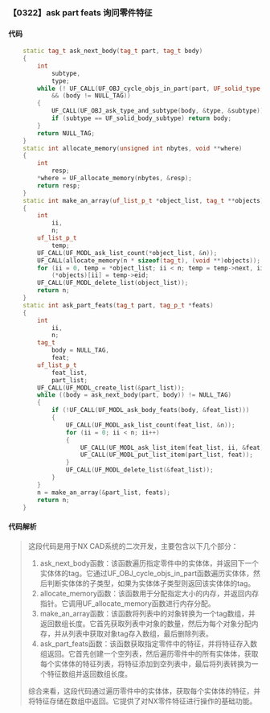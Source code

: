 ### 【0322】ask part feats 询问零件特征

#### 代码

```cpp
    static tag_t ask_next_body(tag_t part, tag_t body)  
    {  
        int  
            subtype,  
            type;  
        while (! UF_CALL(UF_OBJ_cycle_objs_in_part(part, UF_solid_type, &body))  
            && (body != NULL_TAG))  
        {  
            UF_CALL(UF_OBJ_ask_type_and_subtype(body, &type, &subtype));  
            if (subtype == UF_solid_body_subtype) return body;  
        }  
        return NULL_TAG;  
    }  
    static int allocate_memory(unsigned int nbytes, void **where)  
    {  
        int  
            resp;  
        *where = UF_allocate_memory(nbytes, &resp);  
        return resp;  
    }  
    static int make_an_array(uf_list_p_t *object_list, tag_t **objects)  
    {  
        int  
            ii,  
            n;  
        uf_list_p_t  
            temp;  
        UF_CALL(UF_MODL_ask_list_count(*object_list, &n));  
        UF_CALL(allocate_memory(n * sizeof(tag_t), (void **)objects));  
        for (ii = 0, temp = *object_list; ii < n; temp = temp->next, ii++)  
            (*objects)[ii] = temp->eid;  
        UF_CALL(UF_MODL_delete_list(object_list));  
        return n;  
    }  
    static int ask_part_feats(tag_t part, tag_p_t *feats)  
    {  
        int  
            ii,  
            n;  
        tag_t  
            body = NULL_TAG,  
            feat;  
        uf_list_p_t  
            feat_list,  
            part_list;  
        UF_CALL(UF_MODL_create_list(&part_list));  
        while ((body = ask_next_body(part, body)) != NULL_TAG)  
        {  
            if (!UF_CALL(UF_MODL_ask_body_feats(body, &feat_list)))  
            {  
                UF_CALL(UF_MODL_ask_list_count(feat_list, &n));  
                for (ii = 0; ii < n; ii++)  
                {  
                    UF_CALL(UF_MODL_ask_list_item(feat_list, ii, &feat));  
                    UF_CALL(UF_MODL_put_list_item(part_list, feat));  
                }  
                UF_CALL(UF_MODL_delete_list(&feat_list));  
            }  
        }  
        n = make_an_array(&part_list, feats);  
        return n;  
    }

```

#### 代码解析

> 这段代码是用于NX CAD系统的二次开发，主要包含以下几个部分：
>
> 1. ask_next_body函数：该函数遍历指定零件中的实体体，并返回下一个实体体的tag。它通过UF_OBJ_cycle_objs_in_part函数遍历实体体，然后判断实体体的子类型，如果为实体体子类型则返回该实体体的tag。
> 2. allocate_memory函数：该函数用于分配指定大小的内存，并返回内存指针。它调用UF_allocate_memory函数进行内存分配。
> 3. make_an_array函数：该函数将列表中的对象转换为一个tag数组，并返回数组长度。它首先获取列表中对象的数量，然后为每个对象分配内存，并从列表中获取对象tag存入数组，最后删除列表。
> 4. ask_part_feats函数：该函数获取指定零件中的特征，并将特征存入数组返回。它首先创建一个空列表，然后遍历零件中的所有实体体，获取每个实体体的特征列表，将特征添加到空列表中，最后将列表转换为一个特征数组并返回数组长度。
>
> 综合来看，这段代码通过遍历零件中的实体体，获取每个实体体的特征，并将特征存储在数组中返回。它提供了对NX零件特征进行操作的基础功能。
>
